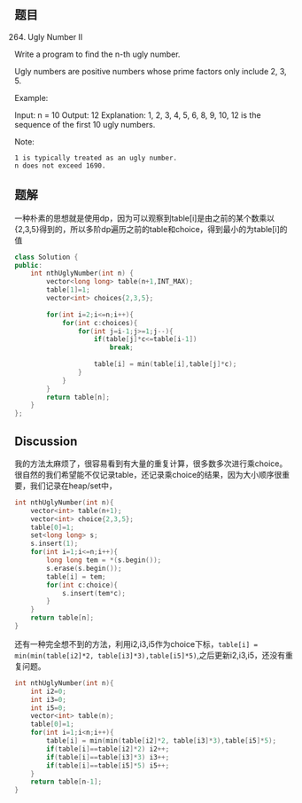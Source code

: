 ## 题目

264. Ugly Number II

Write a program to find the n-th ugly number.

Ugly numbers are positive numbers whose prime factors only include 2, 3, 5. 

Example:

Input: n = 10
Output: 12
Explanation: 1, 2, 3, 4, 5, 6, 8, 9, 10, 12 is the sequence of the first 10 ugly numbers.

Note:  

    1 is typically treated as an ugly number.
    n does not exceed 1690.


## 题解

一种朴素的思想就是使用dp，因为可以观察到table[i]是由之前的某个数乘以{2,3,5}得到的，所以多阶dp遍历之前的table和choice，得到最小的为table[i]的值

```C++
class Solution {
public:
    int nthUglyNumber(int n) {
        vector<long long> table(n+1,INT_MAX);
        table[1]=1;
        vector<int> choices{2,3,5};
        
        for(int i=2;i<=n;i++){
            for(int c:choices){
                for(int j=i-1;j>=1;j--){
                    if(table[j]*c<=table[i-1])
                        break;
                        
                    table[i] = min(table[i],table[j]*c);
                }
            }
        }
        return table[n];
    }
};
```

## Discussion

我的方法太麻烦了，很容易看到有大量的重复计算，很多数多次进行乘choice。很自然的我们希望能不仅记录table，还记录乘choice的结果，因为大小顺序很重要，我们记录在heap/set中，

```C++
int nthUglyNumber(int n){
    vector<int> table(n+1);
    vector<int> choice{2,3,5};
    table[0]=1;
    set<long long> s;
    s.insert(1);
    for(int i=1;i<=n;i++){
        long long tem = *(s.begin());
        s.erase(s.begin());
        table[i] = tem;
        for(int c:choice){
            s.insert(tem*c);
        }
    }
    return table[n];
}
```

还有一种完全想不到的方法，利用i2,i3,i5作为choice下标，`table[i] = min(min(table[i2]*2, table[i3]*3),table[i5]*5)`,之后更新i2,i3,i5，还没有重复问题。

```C++
int nthUglyNumber(int n){
    int i2=0;
    int i3=0;
    int i5=0;
    vector<int> table(n);
    table[0]=1;
    for(int i=1;i<n;i++){
        table[i] = min(min(table[i2]*2, table[i3]*3),table[i5]*5);
        if(table[i]==table[i2]*2) i2++;
        if(table[i]==table[i3]*3) i3++;
        if(table[i]==table[i5]*5) i5++;
    }
    return table[n-1];
}
```
